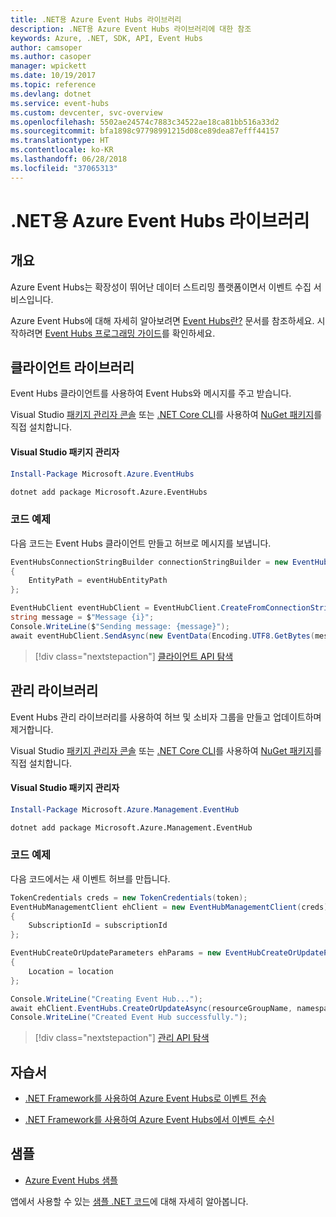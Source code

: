 ```yaml
---
title: .NET용 Azure Event Hubs 라이브러리
description: .NET용 Azure Event Hubs 라이브러리에 대한 참조
keywords: Azure, .NET, SDK, API, Event Hubs
author: camsoper
ms.author: casoper
manager: wpickett
ms.date: 10/19/2017
ms.topic: reference
ms.devlang: dotnet
ms.service: event-hubs
ms.custom: devcenter, svc-overview
ms.openlocfilehash: 5502ae24574c7883c34522ae18ca81bb516a33d2
ms.sourcegitcommit: bfa1898c97798991215d08ce89dea87efff44157
ms.translationtype: HT
ms.contentlocale: ko-KR
ms.lasthandoff: 06/28/2018
ms.locfileid: "37065313"
---
```

# <a name="azure-event-hubs-libraries-for-net"></a>.NET용 Azure Event Hubs 라이브러리

## <a name="overview"></a>개요

Azure Event Hubs는 확장성이 뛰어난 데이터 스트리밍 플랫폼이면서 이벤트 수집 서비스입니다.

Azure Event Hubs에 대해 자세히 알아보려면 [Event Hubs란?](/azure/event-hubs/event-hubs-what-is-event-hubs) 문서를 참조하세요.  시작하려면 [Event Hubs 프로그래밍 가이드](/azure/event-hubs/event-hubs-programming-guide)를 확인하세요.

## <a name="client-library"></a>클라이언트 라이브러리

Event Hubs 클라이언트를 사용하여 Event Hubs와 메시지를 주고 받습니다.

Visual Studio [패키지 관리자 콘솔][PackageManager] 또는 [.NET Core CLI][DotNetCLI]를 사용하여 [NuGet 패키지](https://www.nuget.org/packages/Microsoft.Azure.EventHubs)를 직접 설치합니다.

#### <a name="visual-studio-package-manager"></a>Visual Studio 패키지 관리자

```powershell
Install-Package Microsoft.Azure.EventHubs
```

```bash
dotnet add package Microsoft.Azure.EventHubs
```

### <a name="code-example"></a>코드 예제

다음 코드는 Event Hubs 클라이언트 만들고 허브로 메시지를 보냅니다.

```csharp
EventHubsConnectionStringBuilder connectionStringBuilder = new EventHubsConnectionStringBuilder(eventHubConnectionString)
{
    EntityPath = eventHubEntityPath
};

EventHubClient eventHubClient = EventHubClient.CreateFromConnectionString(connectionStringBuilder.ToString());
string message = $"Message {i}";
Console.WriteLine($"Sending message: {message}");
await eventHubClient.SendAsync(new EventData(Encoding.UTF8.GetBytes(message)));
```

> [!div class="nextstepaction"]
> [클라이언트 API 탐색](/dotnet/api/overview/azure/eventhub/client)

## <a name="management-library"></a>관리 라이브러리

Event Hubs 관리 라이브러리를 사용하여 허브 및 소비자 그룹을 만들고 업데이트하며 제거합니다.

Visual Studio [패키지 관리자 콘솔][PackageManager] 또는 [.NET Core CLI][DotNetCLI]를 사용하여 [NuGet 패키지](https://www.nuget.org/packages/Microsoft.Azure.Management.EventHub)를 직접 설치합니다.

#### <a name="visual-studio-package-manager"></a>Visual Studio 패키지 관리자

```powershell
Install-Package Microsoft.Azure.Management.EventHub
```

```bash
dotnet add package Microsoft.Azure.Management.EventHub
```

### <a name="code-example"></a>코드 예제

다음 코드에서는 새 이벤트 허브를 만듭니다.

```csharp
TokenCredentials creds = new TokenCredentials(token);
EventHubManagementClient ehClient = new EventHubManagementClient(creds)
{
    SubscriptionId = subscriptionId
};

EventHubCreateOrUpdateParameters ehParams = new EventHubCreateOrUpdateParameters()
{
    Location = location
};

Console.WriteLine("Creating Event Hub...");
await ehClient.EventHubs.CreateOrUpdateAsync(resourceGroupName, namespaceName, EventHubName, ehParams);
Console.WriteLine("Created Event Hub successfully.");
```

> [!div class="nextstepaction"]
> [관리 API 탐색](/dotnet/api/overview/azure/eventhub/management)

## <a name="tutorials"></a>자습서

* [.NET Framework를 사용하여 Azure Event Hubs로 이벤트 전송](/azure/event-hubs/event-hubs-dotnet-framework-getstarted-send)

* [.NET Framework를 사용하여 Azure Event Hubs에서 이벤트 수신](/azure/event-hubs/event-hubs-dotnet-framework-getstarted-receive-eph)

## <a name="samples"></a>샘플

* [Azure Event Hubs 샘플](https://github.com/Azure/azure-event-hubs/tree/master/samples)

앱에서 사용할 수 있는 [샘플 .NET 코드](https://azure.microsoft.com/resources/samples/?platform=dotnet)에 대해 자세히 알아봅니다.

[PackageManager]: https://docs.microsoft.com/nuget/tools/package-manager-console
[DotNetCLI]: https://docs.microsoft.com/dotnet/core/tools/dotnet-add-package
